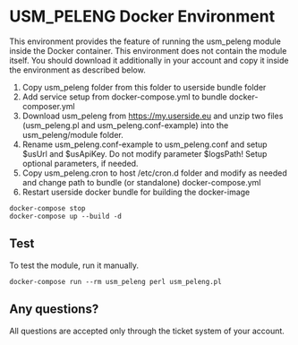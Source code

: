 # USM_PELENG Docker Environment

This environment provides the feature of running the usm_peleng module inside the Docker container. This environment does not contain the module itself. You should download it additionally in your account and copy it inside the environment as described below.

1. Copy usm_peleng folder from this folder to userside bundle folder
2. Add service setup from docker-compose.yml to bundle docker-composer.yml
3. Download usm_peleng from https://my.userside.eu and unzip two files (usm_peleng.pl and usm_peleng.conf-example) into the usm_peleng/module folder.
4. Rename usm_peleng.conf-example to usm_peleng.conf and setup $usUrl and $usApiKey. Do not modify parameter $logsPath! Setup optional parameters, if needed.
5. Copy usm_peleng.cron to host /etc/cron.d folder and modify as needed and change path to bundle (or standalone) docker-compose.yml
6. Restart userside docker bundle for building the docker-image
```
docker-compose stop
docker-compose up --build -d
```

## Test

To test the module, run it manually.
```
docker-compose run --rm usm_peleng perl usm_peleng.pl
```

## Any questions?

All questions are accepted only through the ticket system of your account.